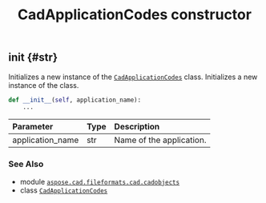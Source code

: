 ﻿---
title: CadApplicationCodes constructor
second_title: Aspose.CAD for Python via .NET API References
description: 
type: docs
weight: 10
url: /python-net/aspose.cad.fileformats.cad.cadobjects/cadapplicationcodes/__init__/
is_root: false
---

## __init__ {#str}

Initializes a new instance of the [`CadApplicationCodes`](/cad/python-net/aspose.cad.fileformats.cad.cadobjects/cadapplicationcodes) class.
Initializes a new instance of the class.



```python
def __init__(self, application_name):
    ...
```


| Parameter | Type | Description |
| :- | :- | :- |
| application_name | str | Name of the application. |



### See Also
* module [`aspose.cad.fileformats.cad.cadobjects`](../../)
* class [`CadApplicationCodes`](/cad/python-net/aspose.cad.fileformats.cad.cadobjects/cadapplicationcodes)
